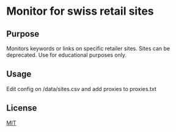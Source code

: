# Monitor for swiss retail sites

## Purpose

Monitors keywords or links on specific retailer sites. Sites can be deprecated. Use for educational purposes only.


## Usage
Edit config on /data/sites.csv and add proxies to proxies.txt

## License
[MIT](https://choosealicense.com/licenses/mit/)
